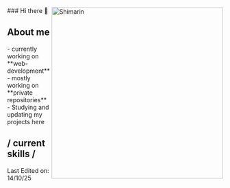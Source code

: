 
<div>
### Hi there 👋

<img align="right" width="400" alt="Shimarin" src="https://i.pinimg.com/originals/f0/4b/a9/f04ba908d1744c429505ac5239c35e63.gif"/>


<h2>About me</h2>
-  currently working on **web-development**
-  mostly working on **private repositories**
- Studying and updating my projects here
  
<h2> / current skills / </h2>
  
Last Edited on: 14/10/25

